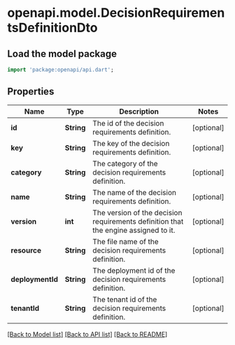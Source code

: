 # openapi.model.DecisionRequirementsDefinitionDto

## Load the model package
```dart
import 'package:openapi/api.dart';
```

## Properties
Name | Type | Description | Notes
------------ | ------------- | ------------- | -------------
**id** | **String** | The id of the decision requirements definition. | [optional] 
**key** | **String** | The key of the decision requirements definition. | [optional] 
**category** | **String** | The category of the decision requirements definition. | [optional] 
**name** | **String** | The name of the decision requirements definition. | [optional] 
**version** | **int** | The version of the decision requirements definition that the engine assigned to it. | [optional] 
**resource** | **String** | The file name of the decision requirements definition. | [optional] 
**deploymentId** | **String** | The deployment id of the decision requirements definition. | [optional] 
**tenantId** | **String** | The tenant id of the decision requirements definition. | [optional] 

[[Back to Model list]](../README.md#documentation-for-models) [[Back to API list]](../README.md#documentation-for-api-endpoints) [[Back to README]](../README.md)


